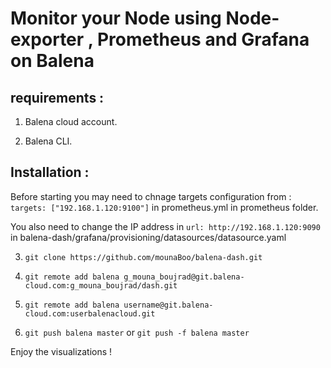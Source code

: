 # Monitor your Node using Node-exporter , Prometheus and Grafana on Balena

## requirements :

1)  Balena cloud account.

2) Balena CLI.


## Installation :

Before starting you may need to chnage targets configuration from :  ``` targets: ["192.168.1.120:9100"] ``` in prometheus.yml in  prometheus folder.

You also need to change the IP address in ```url: http://192.168.1.120:9090 ``` in  balena-dash/grafana/provisioning/datasources/datasource.yaml 


3) ``` git clone https://github.com/mounaBoo/balena-dash.git ```


4) ``` git remote add balena g_mouna_boujrad@git.balena-cloud.com:g_mouna_boujrad/dash.git ```

5) ``` git remote add balena username@git.balena-cloud.com:userbalenacloud.git ```

6) ``` git push balena master ```  or ``` git push -f balena master ```

Enjoy the visualizations !


